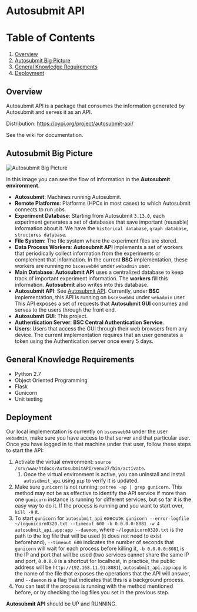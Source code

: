 # Autosubmit API

# Table of Contents

1. [Overview](#overview)
2. [Autosubmit Big Picture](#autosubmit-big-picture)
3. [General Knowledge Requirements](#general-knowledge-requirements)
4. [Deployment](#deployment)

## Overview

Autosubmit API is a package that consumes the information generated by Autosubmit and serves it as an API.

Distribution: https://pypi.org/project/autosubmit-api/

See the wiki for documentation.

## Autosubmit Big Picture

![Autosubmit Big Picture](/docs/Total_Autosubmit_Diagram.png)

In this image you can see the flow of information in the **Autosubmit environment**.

* **Autosubmit**: Machines running Autosubmit.
* **Remote Platforms**: Platforms (HPCs in most cases) to which Autosubmit connects to run jobs. 
* **Experiment Database**: Starting from Autosubmit `3.13.0`, each experiment generates a set of databases that save important (reusable) information about it. We have the `historical database`, `graph database`, `structures database`.
* **File System**: The file system where the experiment files are stored.
* **Data Process Workers**: **Autosubmit API** implements a set of workers that periodically collect information from the experiments or complement that information. In the current **BSC** implementation, these workers are running no `bscesweb04` under `webadmin` user.
* **Main Database**: **Autosubmit API** uses a centralized database to keep track of important experiment information. The **workers** fill this information. **Autosubmit** also writes into this database.
* **Autosubmit API**: See [Autosubmit API](https://earth.bsc.es/gitlab/es/autosubmit_api). Currently, under **BSC** implementation, this API is running on `bscesweb04` under `webadmin` user. This API exposes a set of requests that **Autosubmit GUI** consumes and serves to the users through the front end.
* **Autosubmit GUI**: This project.
* **Authentication Server**: **BSC Central Authentication Service**.
* **Users**: Users that access the GUI through their web browsers from any device. The current implementation requires that an user generates a token using the Authentication server once every 5 days.

## General Knowledge Requirements

* Python 2.7
* Object Oriented Programming
* Flask
* Gunicorn
* Unit testing

## Deployment

Our local implementation is currently on `bscesweb04` under the user `webadmin`, make sure you have access to that server and that particular user. Once you have logged in to that machine under that user, follow these steps to start the API:

1. Activate the virtual environment: `source /srv/www/htdocs/AutosubmitAPI/venv27/bin/activate`.
    1. Once the virtual environment is active, you can uninstall and install `autosubmit_api` using `pip` to verify it is updated. 
2. Make sure `gunicorn` is not running: `pstree -ap | grep gunicorn`. This method may not be as effective to identify the API service if more than one `gunicorn` instance is running for different services, but so far it is the easy way to do it. If the process is running and you want to start over, `kill -9` it.
3. To start `gunicorn` for `autosubmit_api` execute: `gunicorn --error-logfile ~/logunicorn0320.txt --timeout 600 -b 0.0.0.0:8081 -w 4 autosubmit_api.app:app --daemon`, where `~/logunicorn0320.txt` is the path to the log file that will be used (it does not need to exist beforehand), `--timeout 600` indicates the number of seconds that `gunicorn` will wait for each process before killing it, `-b 0.0.0.0:8081` is the IP and port that will be used (two services cannot share the same IP and port, `0.0.0.0` is a shortcut for localhost, in practice, the public address will be `http://192.168.11.91:8081`), `autosubmit_api.app:app` is the name of the file that exposes the operations that the API will answer, and `--daemon` is a flag that indicates that this is a background process.
4. You can test if the process is running with the method mentioned before, or by checking the log files you set in the previous step.

**Autosubmit API** should be UP and RUNNING. 


